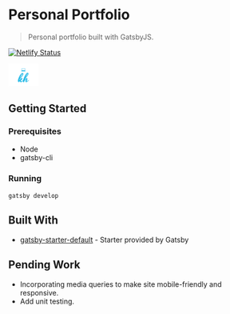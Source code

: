 # Personal Portfolio
> Personal portfolio built with GatsbyJS.

[![Netlify Status](https://api.netlify.com/api/v1/badges/2622bfd3-72c4-4cfa-b06b-b9b3b92d23e1/deploy-status)](https://app.netlify.com/sites/quirky-stonebraker-270cfd/deploys)

<a href="https://kaitlinhuss.com/">
  <img alt="Kaitlin Huss Portfolio" src="src/images/kh-logo-bounce.svg" width="60" />
</a>

## Getting Started

### Prerequisites
* Node
* gatsby-cli 

### Running

```
gatsby develop
```

## Built With

* [gatsby-starter-default](https://www.gatsbyjs.org/starters/gatsbyjs/gatsby-starter-default/) - Starter provided by Gatsby

## Pending Work 

* Incorporating media queries to make site mobile-friendly and responsive. 
* Add unit testing.